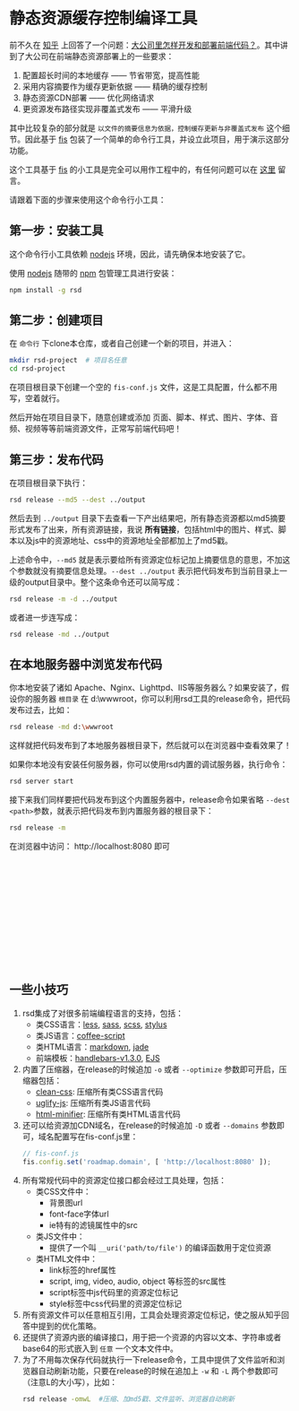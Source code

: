 # 静态资源缓存控制编译工具

前不久在 [知乎](http://zhihu.com) 上回答了一个问题：[大公司里怎样开发和部署前端代码？](http://www.zhihu.com/question/20790576/answer/32602154)。其中讲到了大公司在前端静态资源部署上的一些要求：

1. 配置超长时间的本地缓存 —— 节省带宽，提高性能
1. 采用内容摘要作为缓存更新依据 —— 精确的缓存控制
1. 静态资源CDN部署 —— 优化网络请求
1. 更资源发布路径实现非覆盖式发布 —— 平滑升级

其中比较复杂的部分就是 ``以文件的摘要信息为依据，控制缓存更新与非覆盖式发布`` 这个细节。因此基于 [fis](http://fis.baidu.com) 包装了一个简单的命令行工具，并设立此项目，用于演示这部分功能。

这个工具基于 [fis](http://fis.baidu.com) 的小工具是完全可以用作工程中的，有任何问题可以在 [这里](https://github.com/fouber/blog/issues/5) 留言。

请跟着下面的步骤来使用这个命令行小工具：

## 第一步：安装工具

这个命令行小工具依赖 [nodejs](http://nodejs.org/) 环境，因此，请先确保本地安装了它。

使用 [nodejs](http://nodejs.org/) 随带的 [npm](https://www.npmjs.org/) 包管理工具进行安装：

```bash
npm install -g rsd
```

## 第二步：创建项目

在 ``命令行`` 下clone本仓库，或者自己创建一个新的项目，并进入：

```bash
mkdir rsd-project  # 项目名任意
cd rsd-project
```

在项目根目录下创建一个空的 ``fis-conf.js`` 文件，这是工具配置，什么都不用写，空着就行。

然后开始在项目目录下，随意创建或添加 页面、脚本、样式、图片、字体、音频、视频等等前端资源文件，正常写前端代码吧！

## 第三步：发布代码

在项目根目录下执行：

```bash
rsd release --md5 --dest ../output
```

然后去到 ``../output`` 目录下去查看一下产出结果吧，所有静态资源都以md5摘要形式发布了出来，所有资源链接，我说 **所有链接**，包括html中的图片、样式、脚本以及js中的资源地址、css中的资源地址全部都加上了md5戳。

上述命令中，``--md5`` 就是表示要给所有资源定位标记加上摘要信息的意思，不加这个参数就没有摘要信息处理。``--dest ../output`` 表示把代码发布到当前目录上一级的output目录中。整个这条命令还可以简写成：

```bash
rsd release -m -d ../output
```

或者进一步连写成：

```bash
rsd release -md ../output
```

## 在本地服务器中浏览发布代码

你本地安装了诸如 Apache、Nginx、Lighttpd、IIS等服务器么？如果安装了，假设你的服务器 ``根目录`` 在 d:\\wwwroot，你可以利用rsd工具的release命令，把代码发布过去，比如：

```bash
rsd release -md d:\wwwroot
```

这样就把代码发布到了本地服务器根目录下，然后就可以在浏览器中查看效果了！

如果你本地没有安装任何服务器，你可以使用rsd内置的调试服务器，执行命令：

```bash
rsd server start
```

接下来我们同样要把代码发布到这个内置服务器中，release命令如果省略 ``--dest <path>``参数，就表示把代码发布到内置服务器的根目录下：

```bash
rsd release -m
```

在浏览器中访问： http://localhost:8080 即可

<br>
<br>
<br>
<br>
<br>
<br>
<br>
<br>
<br>
<br>
<br>

## 一些小技巧

1. rsd集成了对很多前端编程语言的支持，包括：
    * 类CSS语言：[less](http://www.lesscss.net/), [sass](http://sass-lang.com/), [scss](http://sass-lang.com/), [stylus](http://learnboost.github.io/stylus/)
    * 类JS语言：[coffee-script](http://coffeescript.org/)
    * 类HTML语言：[markdown](http://zh.wikipedia.org/wiki/Markdown), [jade](http://jade-lang.com/)
    * 前端模板：[handlebars-v1.3.0](http://handlebarsjs.com/), [EJS](http://www.embeddedjs.com/)
1. 内置了压缩器，在release的时候追加 ``-o`` 或者 ``--optimize`` 参数即可开启，压缩器包括：
    * [clean-css](https://github.com/jakubpawlowicz/clean-css): 压缩所有类CSS语言代码
    * [uglify-js](http://lisperator.net/uglifyjs/): 压缩所有类JS语言代码
    * [html-minifier](http://kangax.github.io/html-minifier/): 压缩所有类HTML语言代码
1. 还可以给资源加CDN域名，在release的时候追加 ``-D`` 或者 ``--domains`` 参数即可，域名配置写在fis-conf.js里：
    ```javascript
    // fis-conf.js
    fis.config.set('roadmap.domain', [ 'http://localhost:8080' ]);
    ```
1. 所有常规代码中的资源定位接口都会经过工具处理，包括：
    * 类CSS文件中：
        * 背景图url
        * font-face字体url
        * ie特有的滤镜属性中的src
    * 类JS文件中：
        * 提供了一个叫 ``__uri('path/to/file')`` 的编译函数用于定位资源
    * 类HTML文件中：
        * link标签的href属性
        * script, img, video, audio, object 等标签的src属性
        * script标签中js代码里的资源定位标记
        * style标签中css代码里的资源定位标记
1. 所有资源文件可以任意相互引用，工具会处理资源定位标记，使之服从知乎回答中提到的优化策略。
1. 还提供了资源内嵌的编译接口，用于把一个资源的内容以文本、字符串或者base64的形式嵌入到 ``任意`` 一个文本文件中。
1. 为了不用每次保存代码就执行一下release命令，工具中提供了文件监听和浏览器自动刷新功能，只要在release的时候在追加上 ``-w`` 和 ``-L`` 两个参数即可（注意L的大小写），比如：
    ```bash
    rsd release -omwL  #压缩、加md5戳、文件监听、浏览器自动刷新
    ```